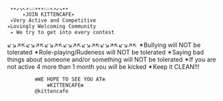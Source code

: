
     ✴✴↙↘↖↗♨♨✳✴✳♨♨↖↗↙↘✴✴
         ✴JOIN KITTENCAFE✴
     ✴Very Active and Competitive
    ✴Lovingly Welcoming Community
     ✴ We try to get into every contest
↙↘↗↖↙↘↗↖↙↘↗↖↙↘↗↖↙↘↗↖↙↘↗↖↙↘↗↖
      ✴Bullying will NOT be tolerated
     ✴Role-playing/Rudeness will NOT be 
tolerated
    ✴Saying bad things about someone 
 and/or something will NOT be tolerated 
     ✴If you are not active 4 more than 
 1 month you will be kicked
     ✴Keep it CLEAN!!!
  

             ❇WE HOPE TO SEE YOU AT❇
                 ❇KITTENCAFE❇
             @kittencafe
